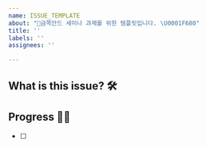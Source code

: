 ```yaml
---
name: ISSUE_TEMPLATE
about: "🍼금쪽안드 세미나 과제를 위한 템플릿입니다. \U0001F680"
title: ''
labels: ''
assignees: ''

---
```


## What is this issue? 🛠

## Progress 🏃‍♀️
- [ ]

